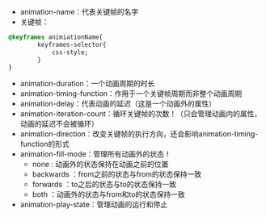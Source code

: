 - animation-name：代表关键帧的名字
- 关键帧：

```css
@keyframes animiationName{
        keyframes-selector{
            css-style;
        }
}
```

- animation-duration：一个动画周期的时长
- animation-timing-function：作用于一个关键帧周期而非整个动画周期
- animation-delay：代表动画的延迟（这是一个动画外的属性）
- animation-iteration-count：循环关键帧的次数！（只会管理动画内的属性，动画的延迟不会被循环）
- animation-direction：改变关键帧的执行方向，还会影响animation-timing-function的形式
- animation-fill-mode：管理所有动画外的状态！
  - none  : 动画外的状态保持在动画之前的位置
  - backwards ：from之前的状态与from的状态保持一致
  - forwards ：to之后的状态与to的状态保持一致
  - both  ：动画外的状态与from和to的状态保持一致
- animation-play-state：管理动画的运行和停止
